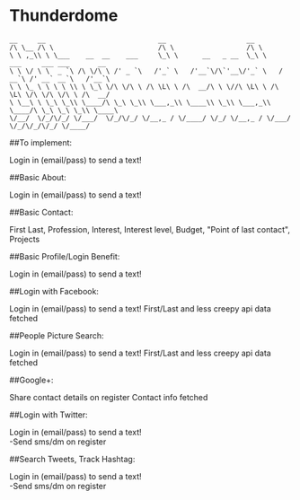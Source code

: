 # Thunderdome
    __     __                            __                    __                                  
    /\ \__ /\ \                          /\ \                  /\ \                                 
    \ \ ,_\\ \ \___    __  __    ___     \_\ \      __   _ __  \_\ \     ___     ___ ___       __   
    \ \ \/ \ \  _ `\ /\ \/\ \ /' _ `\   /'_` \   /'__`\/\`'__\/'_` \   / __`\ /' __` __`\   /'__`\ 
    \ \ \_ \ \ \ \ \\ \ \_\ \/\ \/\ \ /\ \L\ \ /\  __/\ \ \//\ \L\ \ /\ \L\ \/\ \/\ \/\ \ /\  __/ 
    \ \__\ \ \_\ \_\\ \____/\ \_\ \_\\ \___,_\\ \____\\ \_\\ \___,_\\ \____/\ \_\ \_\ \_\\ \____\
    \/__/  \/_/\/_/ \/___/  \/_/\/_/ \/__,_ / \/____/ \/_/ \/__,_ / \/___/  \/_/\/_/\/_/ \/____/
                                                                                                    



##To implement: 

Login in (email/pass) to send a text!


##Basic About: 

Login in (email/pass) to send a text!


##Basic Contact: 

First Last, Profession, Interest, Interest level, Budget, "Point of last contact", Projects


##Basic Profile/Login Benefit: 

Login in (email/pass) to send a text!


##Login with Facebook: 

Login in (email/pass) to send a text!
First/Last and less creepy api data fetched                                                                                                


##People Picture Search: 

Login in (email/pass) to send a text!
First/Last and less creepy api data fetched                                                                                                


##Google+: 

Share contact details on register
Contact info fetched


##Login with Twitter: 

Login in (email/pass) to send a text!                                                                                                
-Send sms/dm on register


##Search Tweets, Track Hashtag: 

Login in (email/pass) to send a text!                                                                                                
-Send sms/dm on register